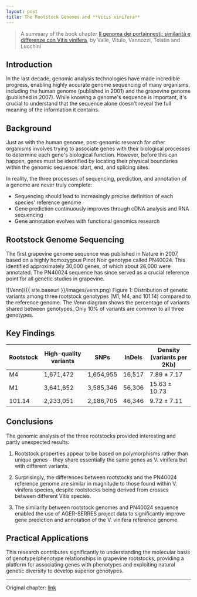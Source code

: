 ```yaml
---
layout: post
title: The Rootstock Genomes and **Vitis vinifera**
---
```


> A summary of the book chapter [Il genoma dei portainnesti: similarità e differenze con Vitis vinifera](https://www.research.unipd.it/handle/11577/3201768), by Valle, Vitulo, Vannozzi, Telatin and Lucchini
 
## Introduction

In the last decade, genomic analysis technologies have made incredible progress, enabling highly accurate genome sequencing of many organisms, 
including the human genome (published in 2001) and the grapevine genome (published in 2007). 
While knowing a genome's sequence is important, it's crucial to understand that the sequence alone doesn't reveal the full meaning of the information it contains.

## Background
Just as with the human genome, post-genomic research for other organisms involves trying to associate genes with their biological processes to determine each gene's biological function. However, before this can happen, genes must be identified by locating their physical boundaries within the genomic sequence: start, end, and splicing sites.

In reality, the three processes of sequencing, prediction, and annotation of a genome are never truly complete:
- Sequencing should lead to increasingly precise definition of each species' reference genome
- Gene prediction continuously improves through cDNA analysis and RNA sequencing
- Gene annotation evolves with functional genomics research

## Rootstock Genome Sequencing
The first grapevine genome sequence was published in Nature in 2007, based on a highly homozygous Pinot Noir genotype called PN40024. This identified approximately 30,000 genes, of which about 26,000 were annotated. The PN40024 sequence has since served as a crucial reference point for all genetic studies in grapevine.

![Venn]({{ site.baseurl }}/images/venn.png)
Figure 1: Distribution of genetic variants among three rootstock genotypes (M1, M4, and 101.14) compared to the reference genome. The Venn diagram shows the percentage of variants shared between genotypes. Only 10% of variants are common to all three genotypes.

## Key Findings

| Rootstock | High-quality variants | SNPs | InDels | Density (variants per 2Kb) |
|-----------|---------------------|------|--------|--------------------------|
| M4        | 1,671,472          | 1,654,955 | 16,517 | 7.89 ± 7.17 |
| M1        | 3,641,652          | 3,585,346 | 56,306 | 15.63 ± 10.73 |
| 101.14    | 2,233,051          | 2,186,705 | 46,346 | 9.72 ± 7.11 |

 
## Conclusions

The genomic analysis of the three rootstocks provided interesting and partly unexpected results:

1. Rootstock properties appear to be based on polymorphisms rather than unique genes - they share essentially the same genes as V. vinifera but with different variants.

2. Surprisingly, the differences between rootstocks and the PN40024 reference genome are similar in magnitude to those found within V. vinifera species, despite rootstocks being derived from crosses between different Vitis species.

3. The similarity between rootstock genomes and PN40024 sequence enabled the use of AGER-SERRES project data to significantly improve gene prediction and annotation of the V. vinifera reference genome.

## Practical Applications
This research contributes significantly to understanding the molecular basis of genotype/phenotype relationships in grapevine rootstocks, providing a platform for associating genes with phenotypes and exploiting natural genetic diversity to develop superior genotypes.

---

Original chapter: [link](https://www.researchgate.net/profile/Alessandro-Vannozzi-2/publication/280232059_Il_genoma_dei_portainnesti_similarita_e_differenze_con_Vitis_vinifera/links/585ceed908ae329d61f64ff2/Il-genoma-dei-portainnesti-similarita-e-differenze-con-Vitis-vinifera.pdf?origin=publication_detail&_tp=eyJjb250ZXh0Ijp7ImZpcnN0UGFnZSI6InB1YmxpY2F0aW9uIiwicGFnZSI6InB1YmxpY2F0aW9uRG93bmxvYWQiLCJwcmV2aW91c1BhZ2UiOiJwdWJsaWNhdGlvbiJ9fQ&__cf_chl_tk=y1xY4L5OIthtVopJzimYVjOm6V3eJykPzv.C042yKOY-1733995770-1.0.1.1-wyiIgTZiuJLGgbF7CxJ.UbEsR2YHlEJUh5zk216EXtU)
